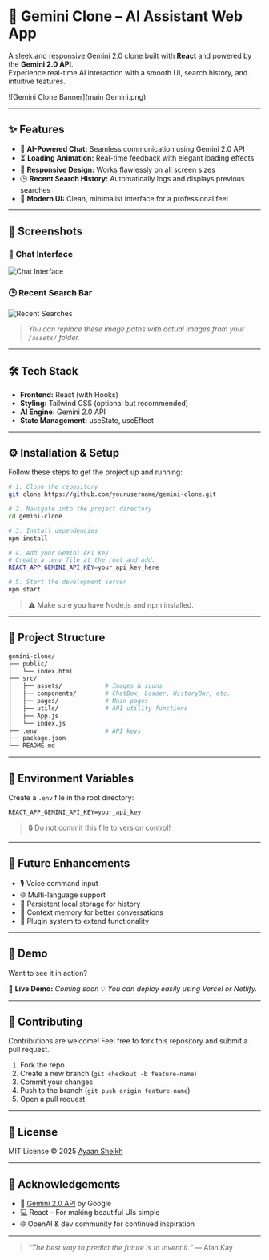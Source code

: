 # 🌟 Gemini Clone – AI Assistant Web App

A sleek and responsive Gemini 2.0 clone built with **React** and powered by the **Gemini 2.0 API**.  
Experience real-time AI interaction with a smooth UI, search history, and intuitive features.

![Gemini Clone Banner](main Gemini.png)

---

## ✨ Features

- 🤖 **AI-Powered Chat:** Seamless communication using Gemini 2.0 API
- ⏳ **Loading Animation:** Real-time feedback with elegant loading effects
- 📱 **Responsive Design:** Works flawlessly on all screen sizes
- 🕒 **Recent Search History:** Automatically logs and displays previous searches
- 🎨 **Modern UI:** Clean, minimalist interface for a professional feel

---

## 📸 Screenshots

### 💬 Chat Interface  
![Chat Interface](./assets/chat-interface.png)

### 🕒 Recent Search Bar  
![Recent Searches](./assets/recent-searches.png)

> _You can replace these image paths with actual images from your `/assets/` folder._

---

## 🛠️ Tech Stack

- **Frontend:** React (with Hooks)
- **Styling:** Tailwind CSS (optional but recommended)
- **AI Engine:** Gemini 2.0 API
- **State Management:** useState, useEffect

---

## ⚙️ Installation & Setup

Follow these steps to get the project up and running:

```bash
# 1. Clone the repository
git clone https://github.com/yourusername/gemini-clone.git

# 2. Navigate into the project directory
cd gemini-clone

# 3. Install dependencies
npm install

# 4. Add your Gemini API key
# Create a .env file at the root and add:
REACT_APP_GEMINI_API_KEY=your_api_key_here

# 5. Start the development server
npm start
````

> ⚠️ Make sure you have Node.js and npm installed.

---

## 📁 Project Structure

```bash
gemini-clone/
├── public/
│   └── index.html
├── src/
│   ├── assets/            # Images & icons
│   ├── components/        # ChatBox, Loader, HistoryBar, etc.
│   ├── pages/             # Main pages
│   ├── utils/             # API utility functions
│   ├── App.js
│   └── index.js
├── .env                   # API keys
├── package.json
└── README.md
```

---

## 🔐 Environment Variables

Create a `.env` file in the root directory:

```env
REACT_APP_GEMINI_API_KEY=your_api_key
```

> 🔒 Do not commit this file to version control!

---

## 🚧 Future Enhancements

* 🎙️ Voice command input
* 🌐 Multi-language support
* 💾 Persistent local storage for history
* 🧠 Context memory for better conversations
* 🧩 Plugin system to extend functionality

---

## 🧪 Demo

Want to see it in action?

🔗 **Live Demo:** *Coming soon*
💡 *You can deploy easily using Vercel or Netlify.*

---

## 🤝 Contributing

Contributions are welcome!
Feel free to fork this repository and submit a pull request.

1. Fork the repo
2. Create a new branch (`git checkout -b feature-name`)
3. Commit your changes
4. Push to the branch (`git push origin feature-name`)
5. Open a pull request

---

## 📄 License

MIT License © 2025 [Ayaan Sheikh](https://github.com/Ayaan-sk)

---

## 🙌 Acknowledgements

* 🧠 [Gemini 2.0 API](https://ai.google.dev/gemini-api) by Google
* 💻 React – For making beautiful UIs simple
* 🌐 OpenAI & dev community for continued inspiration

---

> *“The best way to predict the future is to invent it.”* — Alan Kay

```
